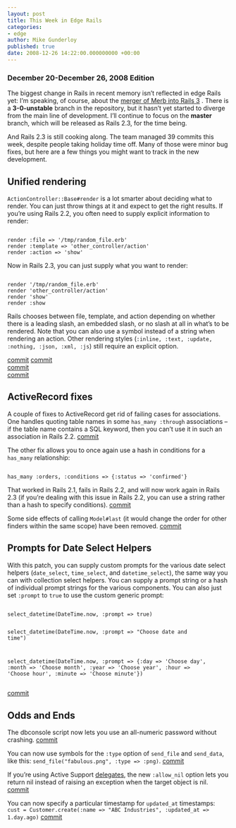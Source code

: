 ```yaml
---
layout: post
title: This Week in Edge Rails
categories:
- edge
author: Mike Gunderloy
published: true
date: 2008-12-26 14:22:00.000000000 +00:00
---
```

<h3>December 20-December 26, 2008 Edition</h3>
<p>The biggest change in Rails in recent memory isn&#8217;t reflected in edge Rails yet: I&#8217;m speaking, of course, about the <a href="https://rubyonrails.org/2008/12/23/merb-gets-merged-into-rails-3">merger of Merb into Rails 3</a> . There is a <strong>3-0-unstable</strong> branch in the repository, but it hasn&#8217;t yet started to diverge from the main line of development. I&#8217;ll continue to focus on the <strong>master</strong> branch, which will be released as Rails 2.3, for the time being.</p>
<p>And Rails 2.3 is still cooking along. The team managed 39 commits this week, despite people taking holiday time off. Many of those were minor bug fixes, but here are a few things you might want to track in the new development.</p>
<h2>Unified rendering</h2>
<p><code>ActionController::Base#render</code> is a lot smarter about deciding what to render. You can just throw things at it and expect to get the right results. If you&#8217;re using Rails 2.2, you often need to supply explicit information to render:</p>
<pre><code>
render :file =&gt; '/tmp/random_file.erb'
render :template =&gt; 'other_controller/action'
render :action =&gt; 'show'
</code></pre>
<p>Now in Rails 2.3, you can just supply what you want to render:</p>
<pre><code>
render '/tmp/random_file.erb'
render 'other_controller/action'
render 'show'
render :show
</code></pre>
<p>Rails chooses between file, template, and action depending on whether there is a leading slash, an embedded slash, or no slash at all in what&#8217;s to be rendered. Note that you can also use a symbol instead of a string when rendering an action. Other rendering styles (<code>:inline, :text, :update, :nothing, :json, :xml, :js</code>) still require an explicit option.</p>
<p><a href="http://github.com/rails/rails/commit/061952392afd1dae1aa97a816e9a0c79df7c4514">commit</a> <a href="http://github.com/rails/rails/commit/d67e03871eabb912434dafac3eeb8e6ea7c5585f">commit</a><br />
<a href="http://github.com/rails/rails/commit/cd1d6e8768ae13b11bc343701037b20ad35e6f1e">commit</a><br />
<a href="http://github.com/rails/rails/commit/80307c8b0a889acc7abb7f4e52fd4c02e1063ba8">commit</a></p>
<h2>ActiveRecord fixes</h2>
<p>A couple of fixes to ActiveRecord get rid of failing cases for associations. One handles quoting table names in some <code>has_many :through</code> associations &#8211; if the table name contains a <span class="caps">SQL</span> keyword, then you can&#8217;t use it in such an association in Rails 2.2. <a href="http://github.com/rails/rails/commit/75a133f92ff7e27b83032babf829d8a58803bb3c">commit</a></p>
<p>The other fix allows you to once again use a hash in conditions for a <code>has_many</code> relationship:</p>
<pre><code>
has_many :orders, :conditions =&gt; {:status =&gt; 'confirmed'}
</code></pre>
<p>That worked in Rails 2.1, fails in Rails 2.2, and will now work again in Rails 2.3 (if you&#8217;re dealing with this issue in Rails 2.2, you can use a string rather than a hash to specify conditions). <a href="http://github.com/rails/rails/commit/b17b9371c6a26484eb1984d45acffcdcd91b1ae1">commit</a></p>
<p>Some side effects of calling <code>Model#last</code> (it would change the order for other finders within the same scope) have been removed. <a href="http://github.com/rails/rails/commit/f7bd0beb67c5d9d50e37aa596605b91e61197fbe">commit</a></p>
<h2>Prompts for Date Select Helpers</h2>
<p>With this patch, you can supply custom prompts for the various date select helpers (<code>date_select</code>, <code>time_select</code>, and <code>datetime_select</code>), the same way you can with collection select helpers. You can supply a prompt string or a hash of individual prompt strings for the various components. You can also just set <code>:prompt</code> to <code>true</code> to use the custom generic prompt:</p>
<pre><code>
select_datetime(DateTime.now, :prompt =&gt; true)

select_datetime(DateTime.now, :prompt =&gt; "Choose date and time")

select_datetime(DateTime.now, :prompt =&gt; 
  {:day =&gt; 'Choose day', :month =&gt; 'Choose month', 
   :year =&gt; 'Choose year', :hour =&gt; 'Choose hour', 
   :minute =&gt; 'Choose minute'})
</code></pre>
<p><a href="http://github.com/rails/rails/commit/389534c38c3baaa63ce5cc2ba3bd169415419167">commit</a></p>
<h2>Odds and Ends</h2>
<p>The dbconsole script now lets you use an all-numeric password without crashing. <a href="http://github.com/rails/rails/commit/7cda0df7f1511a10c515165dbce76e5c68b654ff">commit</a></p>
<p>You can now use symbols for the <code>:type</code> option of <code>send_file</code> and <code>send_data</code>, like this: <code>send_file("fabulous.png", :type =&gt; :png)</code>. <a href="http://github.com/rails/rails/commit/fcd58dc27a99085b161f2463988d4ee373d44ec6">commit</a></p>
<p>If you&#8217;re using Active Support <a href="http://afreshcup.com/2008/10/19/coming-in-rails-22-delegate-prefixes/">delegates</a>, the new <code>:allow_nil</code> option lets you return nil instead of raising an exception when the target object is nil. <a href="http://github.com/rails/rails/commit/e8de7a67a5ef063164da022845a7cae1753da80e">commit</a></p>
<p>You can now specify a particular timestamp for <code>updated_at</code> timestamps: <code>cust = Customer.create(:name =&gt; "ABC Industries", :updated_at =&gt; 1.day.ago)</code> <a href="http://github.com/rails/rails/commit/63aac338332a06d3c9e28dde7954679703ec7620">commit</a></p>